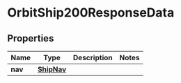 

# OrbitShip200ResponseData


## Properties

| Name | Type | Description | Notes |
|------------ | ------------- | ------------- | -------------|
|**nav** | [**ShipNav**](ShipNav.md) |  |  |




